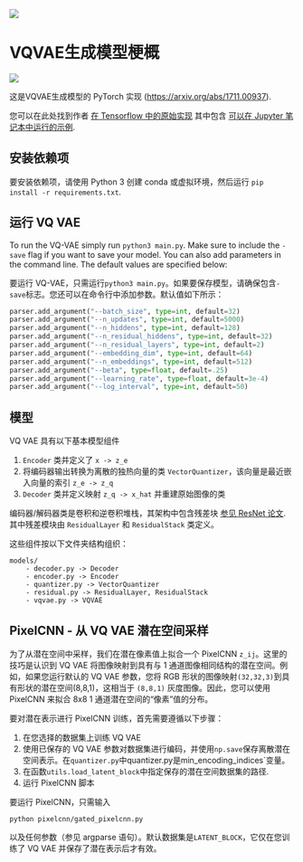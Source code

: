 ![](https://fastly.jsdelivr.net/gh/bucketio/img11@main/2024/10/21/1729466068183-23134fce-3131-4262-b18c-f378d71af4f6.gif)

# VQVAE生成模型梗概

![](https://fastly.jsdelivr.net/gh/bucketio/img9@main/2024/10/20/1729465031968-b3c8959e-1d37-4b8a-91b1-b0b0dfe25143.png)

这是VQVAE生成模型的 PyTorch 实现 (https://arxiv.org/abs/1711.00937). 

您可以在此处找到作者 [在 Tensorflow 中的原始实现](https://github.com/deepmind/sonnet/blob/master/sonnet/python/modules/nets/vqvae.py) 其中包含 [可以在 Jupyter 笔记本中运行的示例](https://github.com/deepmind/sonnet/blob/master/sonnet/examples/vqvae_example.ipynb).

## 安装依赖项

要安装依赖项，请使用 Python 3 创建 conda 或虚拟环境，然后运行 `pip install -r requirements.txt`. 

## 运行 VQ VAE

To run the VQ-VAE simply run `python3 main.py`. Make sure to include the `-save` flag if you want to save your model. You can also add parameters in the command line. The default values are specified below:

要运行 VQ-VAE，只需运行`python3 main.py`。如果要保存模型，请确保包含`-save`标志。您还可以在命令行中添加参数。默认值如下所示：

```python
parser.add_argument("--batch_size", type=int, default=32)
parser.add_argument("--n_updates", type=int, default=5000)
parser.add_argument("--n_hiddens", type=int, default=128)
parser.add_argument("--n_residual_hiddens", type=int, default=32)
parser.add_argument("--n_residual_layers", type=int, default=2)
parser.add_argument("--embedding_dim", type=int, default=64)
parser.add_argument("--n_embeddings", type=int, default=512)
parser.add_argument("--beta", type=float, default=.25)
parser.add_argument("--learning_rate", type=float, default=3e-4)
parser.add_argument("--log_interval", type=int, default=50)
```

## 模型

VQ VAE 具有以下基本模型组件

1. `Encoder` 类并定义了 `x -> z_e`
2. 将编码器输出转换为离散的独热向量的类 `VectorQuantizer`，该向量是最近嵌入向量的索引 `z_e -> z_q`
3. `Decoder` 类并定义映射 `z_q -> x_hat` 并重建原始图像的类

编码器/解码器类是卷积和逆卷积堆栈，其架构中包含残差块 [参见 ResNet 论文](https://arxiv.org/abs/1512.03385). 其中残差模块由 `ResidualLayer` 和 `ResidualStack` 类定义。

这些组件按以下文件夹结构组织：

```
models/
    - decoder.py -> Decoder
    - encoder.py -> Encoder
    - quantizer.py -> VectorQuantizer
    - residual.py -> ResidualLayer, ResidualStack
    - vqvae.py -> VQVAE
```

## PixelCNN - 从 VQ VAE 潜在空间采样

为了从潜在空间中采样，我们在潜在像素值上拟合一个 PixelCNN `z_ij`。这里的技巧是认识到 VQ VAE 将图像映射到具有与 1 通道图像相同结构的潜在空间。例如，如果您运行默认的 VQ VAE 参数，您将 RGB 形状的图像映射`(32,32,3)`到具有形状的潜在空间(8,8,1)，这相当于 `(8,8,1)` 灰度图像。因此，您可以使用 PixelCNN 来拟合 8x8 1 通道潜在空间的“像素”值的分布。

要对潜在表示进行 PixelCNN 训练，首先需要遵循以下步骤：

1. 在您选择的数据集上训练 VQ VAE
2. 使用已保存的 VQ VAE 参数对数据集进行编码，并使用`np.save`保存离散潜在空间表示。在`quantizer.py`中quantizer.py是min_encoding_indices`变量。
3. 在函数`utils.load_latent_block`中指定保存的潜在空间数据集的路径.
4. 运行 PixelCNN 脚本

要运行 PixelCNN，只需输入

`python pixelcnn/gated_pixelcnn.py`

以及任何参数（参见 argparse 语句）。默认数据集是`LATENT_BLOCK`，它仅在您训练了 VQ VAE 并保存了潜在表示后才有效。
